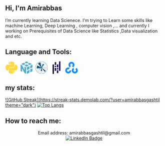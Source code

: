 ## Hi, I'm Amirabbas
 I’m currently learning Data Scienece. I'm trying to Learn some skills like machine Learning, Deep Learning , computer vision ,...
 and currently I working on Prerequisites of Data Science like Statistics ,Data visualization and etc.

## Language and Tools:
<div>
  <img src="https://github.com/devicons/devicon/blob/master/icons/python/python-plain.svg" title="python" alt="python" width="40" height="40"/>&nbsp;
  <img src="https://github.com/devicons/devicon/blob/master/icons/numpy/numpy-plain.svg" title="numpy" alt="numpy" width="40" height="40"/>&nbsp;
  <img src="https://github.com/devicons/devicon/blob/master/icons/matplotlib/matplotlib-plain.svg" title="matplotlib" alt="matplotlib" width="40"         height="40"/>&nbsp;
  <img src="https://github.com/devicons/devicon/blob/master/icons/pandas/pandas-plain.svg" title="pandas" alt="pandas" width="40" height="40"/>&nbsp;
  <img src="https://github.com/devicons/devicon/blob/master/icons/opencv/opencv-plain.svg" title="opencv" alt="opencv" width="40" height="40"/>&nbsp;
</div>

## my stats:
[![GitHub Streak](https://streak-stats.demolab.com/?user=amirabbasgashtil theme="dark")](https://git.io/streak-stats)
[![Top Langs](https://github-readme-stats.vercel.app/api/top-langs/?username=amirabbasgashtil&layout=compact&theme=vision-friendly-dark)](https://github.com/anuraghazra/github-readme-stats)

## How to reach me: 
<div align="center">Email address: amirabbasgashtil@gmail.com</div>
<div id="badges" align="center">
  <a href="https://www.linkedin.com/in/amirabbas-g-3a8591197/">
    <img src="https://img.shields.io/badge/LinkedIn-blue?style=for-the-badge&logo=linkedin&logoColor=white" alt="LinkedIn Badge"/>
  </a>
  
</div>
<div align="center">
  <img src="https://komarev.com/ghpvc/?username=amirabbasgashtil&style=flat-square&color=blue" alt=""/>
</div>

<!--
**amirabbasgashtil/amirabbasgashtil** is a ✨ _special_ ✨ repository because its `README.md` (this file) appears on your GitHub profile.

Here are some ideas to get you started:

- 🔭 I’m currently working on ...
- 🌱 I’m currently learning ...
- 👯 I’m looking to collaborate on ...
- 🤔 I’m looking for help with ...
- 💬 Ask me about ...
- 📫 
- 😄 Pronouns: ...
- ⚡ Fun fact: ...
-->
